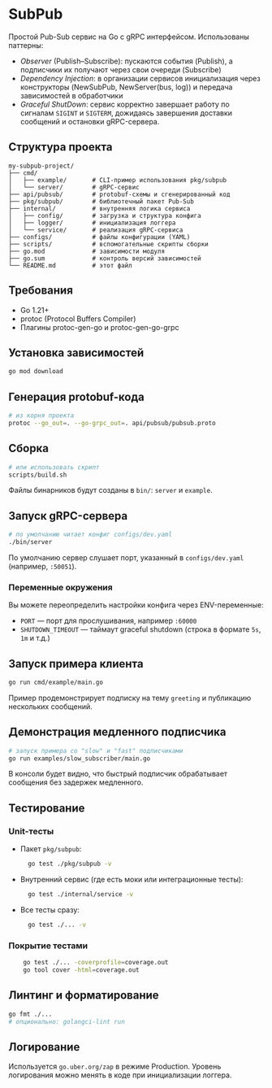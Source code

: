 # SubPub

Простой Pub-Sub сервис на Go с gRPC интерфейсом. Использованы паттерны:
- *Observer* (Publish–Subscribe): пускаются события (Publish), а подписчики их получают через свои очереди (Subscribe)
- *Dependency Injection*: в организации сервисов инициализация через конструкторы (NewSubPub, NewServer(bus, log)) и передача зависимостей в обработчики
- *Graceful ShutDown*: сервис корректно завершает работу по сигналам `SIGINT` и `SIGTERM`, дожидаясь завершения доставки сообщений и остановки gRPC-сервера.

## Структура проекта

```
my-subpub-project/
├── cmd/
│   ├── example/       # CLI-пример использования pkg/subpub
│   └── server/        # gRPC-сервис
├── api/pubsub/        # protobuf-схемы и сгенерированный код
├── pkg/subpub/        # библиотечный пакет Pub-Sub
├── internal/          # внутренняя логика сервиса
│   ├── config/        # загрузка и структура конфига
│   ├── logger/        # инициализация логгера
│   └── service/       # реализация gRPC-сервиса
├── configs/           # файлы конфигурации (YAML)
├── scripts/           # вспомогательные скрипты сборки
├── go.mod             # зависимости модуля
├── go.sum             # контроль версий зависимостей
└── README.md          # этот файл
```

## Требования

- Go 1.21+
- protoc (Protocol Buffers Compiler)
- Плагины protoc-gen-go и protoc-gen-go-grpc

## Установка зависимостей

```bash
go mod download
```

## Генерация protobuf-кода

```bash
# из корня проекта
protoc --go_out=. --go-grpc_out=. api/pubsub/pubsub.proto
```

## Сборка

```bash
# или использовать скрипт
scripts/build.sh
```

Файлы бинарников будут созданы в `bin/`: `server` и `example`.

## Запуск gRPC-сервера

```bash
# по умолчанию читает конфиг configs/dev.yaml
./bin/server
```

По умолчанию сервер слушает порт, указанный в `configs/dev.yaml` (например, `:50051`).

### Переменные окружения

Вы можете переопределить настройки конфига через ENV-переменные:

- `PORT` — порт для прослушивания, например `:60000`
- `SHUTDOWN_TIMEOUT` — таймаут graceful shutdown (строка в формате `5s`, `1m` и т.д.)

## Запуск примера клиента

```bash
go run cmd/example/main.go
```

Пример продемонстрирует подписку на тему `greeting` и публикацию нескольких сообщений.

## Демонстрация медленного подписчика

```bash
# запуск примера со "slow" и "fast" подписчиками
go run examples/slow_subscriber/main.go
```

В консоли будет видно, что быстрый подписчик обрабатывает сообщения без задержек медленного.

## Тестирование

### Unit-тесты

- Пакет `pkg/subpub`:
  ```bash
    go test ./pkg/subpub -v
  ```

- Внутренний сервис (где есть моки или интеграционные тесты):
  ```bash
    go test ./internal/service -v
  ```

- Все тесты сразу:
  ```bash
    go test ./... -v
  ```

### Покрытие тестами

```bash
    go test ./... -coverprofile=coverage.out
    go tool cover -html=coverage.out
```

## Линтинг и форматирование

```bash
go fmt ./...
# опционально: golangci-lint run
```

## Логирование

Используется `go.uber.org/zap` в режиме Production. Уровень логирования можно менять в коде при инициализации логгера.
